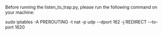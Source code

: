 Before running the listen_to_trap.py, please run the following command on your machine:

sudo iptables -A PREROUTING -t nat -p udp --dport 162 -j REDIRECT --to-port 1620
